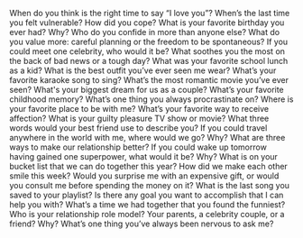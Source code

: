 When do you think is the right time to say “I love you”?
When’s the last time you felt vulnerable? How did you cope?
What is your favorite birthday you ever had? Why?
Who do you confide in more than anyone else?
What do you value more: careful planning or the freedom to be spontaneous?
If you could meet one celebrity, who would it be?
What soothes you the most on the back of bad news or a tough day?
What was your favorite school lunch as a kid?
What is the best outfit you’ve ever seen me wear?
What’s your favorite karaoke song to sing?
What’s the most romantic movie you’ve ever seen?
What's your biggest dream for us as a couple?
What’s your favorite childhood memory?
What’s one thing you always procrastinate on?
Where is your favorite place to be with me?
What’s your favorite way to receive affection?
What is your guilty pleasure TV show or movie?
What three words would your best friend use to describe you?
If you could travel anywhere in the world with me, where would we go? Why?
What are three ways to make our relationship better?
If you could wake up tomorrow having gained one superpower, what would it be? Why?
What is on your bucket list that we can do together this year?
How did we make each other smile this week?
Would you surprise me with an expensive gift, or would you consult me before spending the money on it?
What is the last song you saved to your playlist?
Is there any goal you want to accomplish that I can help you with?
What’s a time we had together that you found the funniest?
Who is your relationship role model? Your parents, a celebrity couple, or a friend? Why?
What’s one thing you’ve always been nervous to ask me?